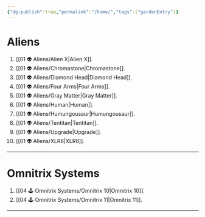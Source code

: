 ```yaml
---
{"dg-publish":true,"permalink":"/home/","tags":["gardenEntry"]}
---
```


# Aliens

1) [[01 👽 Aliens/Alien X\|Alien X]].
2) [[01 👽 Aliens/Chromastone\|Chromastone]].
3) [[01 👽 Aliens/Diamond Head\|Diamond Head]].
4) [[01 👽 Aliens/Four Arms\|Four Arms]].
5) [[01 👽 Aliens/Gray Matter\|Gray Matter]].
6) [[01 👽 Aliens/Human\|Human]].
7) [[01 👽 Aliens/Humungousaur\|Humungousaur]].
8) [[01 👽 Aliens/Tentitan\|Tentitan]].
9) [[01 👽 Aliens/Upgrade\|Upgrade]].
10) [[01 👽 Aliens/XLR8\|XLR8]].

---

# Omnitrix Systems

1) [[04 🕹️ Omnitrix Systems/Omnitrix 10\|Omnitrix 10]].
2) [[04 🕹️ Omnitrix Systems/Omnitrix 11\|Omnitrix 11]].

---